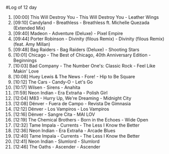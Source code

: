 #Log of 12 day

1. [00:00] This Will Destroy You - This Will Destroy You - Leather Wings
1. [09:10] Candyland - Breathless - Breathless ft. Michelle Quezada (Extended Mix)
1. [09:40] Madeon - Adventure (Deluxe) - Pixel Empire
1. [09:44] Porter Robinson - Divinity (filous Remix) - Divinity (filous Remix) (feat. Amy Millan)
1. [09:48] Bag Raiders - Bag Raiders (Deluxe) - Shooting Stars
1. [10:01] Chicago - The Best of Chicago, 40th Anniversary Edition - Beginnings
1. [10:03] Bad Company - The Number One's: Classic Rock - Feel Like Makin' Love
1. [10:08] Huey Lewis & The News - Fore! - Hip to Be Square
1. [10:12] The Cars - Candy-O - Let's Go
1. [10:17] Wilsen - Sirens - Anahita
1. [11:59] Neon Indian - Era Extraña - Polish Girl
1. [12:04] M83 - Hurry Up, We're Dreaming - Midnight City
1. [12:08] Dënver - Fuera de Campo - Revista De Gimnasia
1. [12:12] Dënver - Los Vampiros - Los Vampiros
1. [12:16] Dënver - Sangre Cita - MAI LOV
1. [12:19] The Chemical Brothers - Born in the Echoes - Wide Open
1. [12:32] Tame Impala - Currents - The Less I Know the Better
1. [12:36] Neon Indian - Era Extraña - Arcade Blues
1. [12:40] Tame Impala - Currents - The Less I Know the Better
1. [12:41] Neon Indian - Slumlord - Slumlord
1. [12:46] The Oaths - Ascender - Ascender
